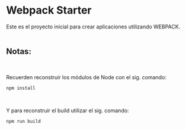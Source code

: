 # Webpack Starter

Este es el proyecto inicial para crear aplicaciones utilizando WEBPACK.
<br><br>

## Notas:

<br>

Recuerden reconstruir los módulos de Node con el sig. comando:

```
npm install
```

<br>

Y para reconstruir el build utilizar el sig. comando:

```
npm run build
```

